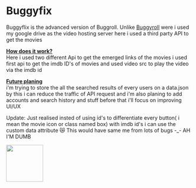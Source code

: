# Buggyfix 
<p>Buggyflix is the advanced version of Buggroll. Unlike <a href="https://github.com/jumlid/buggyroll">Buggyroll</a> were i used my google drive as the video hosting server here i used a third party  API to get the movies  </p>
<p> <b><u>How does it work? </u></b> <br>
Here i used two different Api to get the emerged links of the movies i used first api to get the imdb ID's of movies and used video src to play the video via the imdb id <br>
  <p> <b><u>Future planing </u></b> <br>
  i'm trying to store the all the searched results of every users on a data.json by this i can reduce the traffic of API request  and i'm also planing to add accounts and search history and stuff before that i'll focus on improving  UI/UX
</p>
<p>Update: Just realised insted of using id's  to differentiate every button( i mean the movie icon or class named box) with imdb id's i can use the custom data attribute 😿 This would have same me from lots of bugs -_- AH I'M DUMB  <p>
<img src="https://media.tenor.com/PhUSf6rVeyAAAAAM/bocchi-the-rock-crying.gif" width="100px" > </img>

